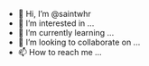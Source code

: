 - 👋 Hi, I’m @saintwhr
- 👀 I’m interested in ...
- 🌱 I’m currently learning ...
- 💞️ I’m looking to collaborate on ...
- 📫 How to reach me ...

<!---
saintwhr/saintwhr is a ✨ special ✨ repository because its `README.md` (this file) appears on your GitHub profile.
You can click the Preview link to take a look at your changes.
--->
